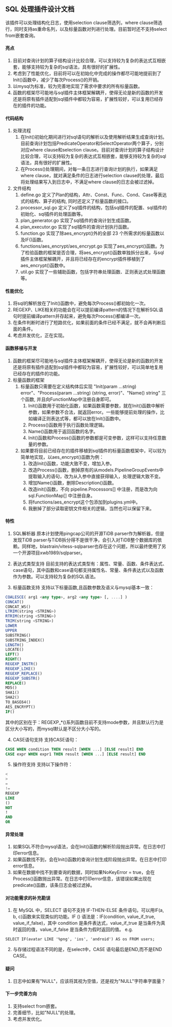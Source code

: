 SQL 处理插件设计文档
---
该插件可以处理结构化日志，使用selection clause筛选列，where clause筛选行，同时支持as重命名列，以及标量函数对列进行处理。目前暂时还不支持select from嵌套查询。
#### 亮点
1. 目前对查询计划的算子结构设计比较合理，可以支持较为复杂的表达式互相嵌套，能够支持较为复杂的sql语法，具有很好的扩展性。
2. 考虑到了性能优化，目前将可以在初始化中完成的操作都尽可能地提前到了Init()函数中，减少了每次Process()的开销。
3. 以mysql为标准，较为完善地实现了需求中要求的所有标量函数。
4. 函数的框架尽可能地与sql插件主体框架解耦开，使得无论是新的函数的开发还是将原有插件适配到sql插件中都较为容易，扩展性较好，可以复用已经存在的插件的功能。
#### 代码结构
1. 处理流程
    1. 在Init()初始化期间进行对sql语句的解析以及使用解析结果生成查询计划。目前查询计划包括PredicateOperator和SelectOperator两个算子，分别对应where clause和selection clause。目前对查询计划的算子结构设计比较合理，可以支持较为复杂的表达式互相嵌套，能够支持较为复杂的sql语法，具有很好的扩展性。
    2. 在Process()处理期间，对每一条日志进行查询计划的执行，如果满足where clause，就对满足条件的日志进行selection clause的处理，最后将处理结果写入到日志中，不满足where clause的日志会被过滤掉。
2. 文件结构
    1. define.go 定义了Plan的结构，Attr、Const、Func、Cond、Case等表达式的结构、算子的结构, 同时还定义了标量函数的接口。
    2. processor_sql.go 定义了sql插件的结构，包括sql插件的配置、sql插件的初始化、sql插件的处理函数等。
    3. plan_generator.go 实现了sql插件的查询计划生成函数。
    4. plan_executor.go 实现了sql插件的查询计划执行函数。
    5. function.go 实现了除aes_encrypt()外的全部 23 个所需求的标量函数以及IF()函数。
    6. functions/aes_encrypt/aes_encrypt.go 实现了aes_encrypt()函数。为了检验函数的框架是否合理，将aes_encrypt()函数单独拆分出来，与sql插件主体框架解耦开，并且将已经存在的encrypt插件移植到了aes_encrypt()函数中。
    7. util.go 实现了一些辅助函数，包括字符串处理函数、正则表达式处理函数等。
#### 性能优化
1. 将sql的解析放在了Init()函数中，避免每次Process()都初始化一次。
2. REGEXP、LIKE相关的功能会在可以提前编译pattern的情况下在解析SQL语句时提前编译pattern并存起来，避免每次Process()都编译一次。
3. 在条件判断时进行了短路优化，如果前面的条件已经不满足，就不会再判断后面的条件。
4. 考虑并发优化，正在实现。
#### 函数移植与开发
1. 函数的框架尽可能地与sql插件主体框架解耦开，使得无论是新的函数的开发还是将原有插件适配到sql插件中都较为容易，扩展性较好，可以简单地复用已经存在的插件的功能。
2. 标量函数的框架
    1. 标量函数只需要在定义结构体后实现 "Init(param ...string) error"、"Process(param ...string) (string, error)"、"Name() string" 三个函数, 并且向FunctionMap中注册自身即可。
        1. Init()函数用于初始化函数，如果函数需要参数，就在Init()函数中解析参数，如果参数不合法，就返回error。一些能够提前处理的操作，比如编译正则表达式等，都可以放在Init()函数中。
        2. Process()函数用于执行函数处理逻辑。
        3. Name()函数用于返回函数的名字。
        4. Init()函数和Process()函数的参数都是可变参数，这样可以支持任意数量的参数。
    2. 如果要将目前已经存在的插件移植到sql插件的标量函数框架中，可以较为简单地实现，以aes_encrypt()函数为例：
        1. 改造Init()函数，功能大致不变，增加入参。
        2. 改造Process()函数，删掉原有的从models.PipelineGroupEvents中提取输入的语句，改为从入参中直接获得输入，处理逻辑大致不变。
        3. 增加Name()函数，删除Description()函数。
        4. 改造init()函数，不向 pipeline.Processors[] 中注册，而是改为向 sql.FunctionMap[] 中注册自身。
        5. 将functions/aes_encrypt这个包添加到plugins.yml中。
        6. 我删掉了部分读取密钥文件相关的逻辑，当然也可以保留下来。
#### 特性
1. SQL解析器
原本计划使用pingcap公司的开源TiDB parser作为解析器，但是发现TiDB parser与TiDB拆分得不是很干净，会引入对TiDB整个数据库的依赖。同样地，blastrain/vitess-sqlparser也存在这个问题，所以最终使用了另一个开源项目xwb1989/sqlparser。

2. 表达式类型支持
目前支持的表达式类型有：属性、常量、函数、条件表达式、case语句，其中函数和case语句都支持属性名、常量、条件表达式以及函数作为参数。可以支持较为复杂的SQL语法。

3. 标量函数支持
支持以下标量函数,且函数参数及语义与mysql基本一致：
```sql
COALESCE( arg1 <any type>, arg2 <any type> [, ....] )
CONCAT()
CONCAT_WS()
LTRIM(string <STRING>)
RTRIM(string <STRING>)
TRIM(string <STRING>)
LOWER
UPPER
SUBSTRING()
SUBSTRING_INDEX()
LENGTH()
LOCATE()
LEFT()
RIGHT()
REGEXP_INSTR()
REGEXP_LIKE()
REGEXP_REPLACE()
REGEXP_SUBSTR()
REPLACE()
MD5()
SHA1()
SHA2()
TO_BASE64()	
AES_ENCRYPT()
IF()
```
其中的区别在于：REGEXP_*()系列函数目前不支持mode参数，并且默认行为是区分大小写的，而mysql默认是不区分大小写的。

4. CASE语句支持
支持CASE语句：
```sql
CASE WHEN condition THEN result [WHEN ...] [ELSE result] END
CASE expr WHEN expr1 THEN result [WHEN ...] [ELSE result] END
```

5. 操作符支持
支持以下操作符：
```sql
<
>
=
!=
REGEXP
LIKE
()
NOT
!
AND
OR
```
#### 异常处理
1. 如果SQL不符合mysql语法，会在Init()函数的解析阶段抛出异常。在日志中打印error信息。
2. 如果函数找不到，会在Init()函数的查询计划生成阶段抛出异常。在日志中打印error信息。
3. 如果在数据中找不到要查询的数据，同时如果NoKeyError = true，会在Process()函数抛出异常。在日志中打印error信息，该错误如果出现在predicate()函数，该条日志会被过滤掉。
#### 对功能需求的补充勘误
1. 在 MySQL 中，SELECT 语句不支持 IF-THEN-ELSE 条件语句。可以用IF(a, b, c)函数来实现类似的功能。IF () 语法是：IF(condition, value_if_true, value_if_false)，其中 condition 是条件表达式，value_if_true 是当条件为真时返回的值，value_if_false 是当条件为假时返回的值。
e.g.
``` 
SELECT IF(avatar LIKE '%png', 'ios', 'android') AS os FROM users; 
```
2. 与存储过程语法不同的是，在select中，CASE 语句最后是END,而不是END CASE。
#### 疑问
1. 日志中如果有"NULL"，应该将其视为空值，还是视为"NULL"字符串字面量？
#### 下一步完善方向
1. 支持select from嵌套。
2. 完善细节，比如"NULL"的处理。
3. 考虑并发优化。